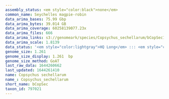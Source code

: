 ```yaml
---
assembly_status: <em style="color:black">none</em>
common_name: Seychelles magpie-robin
data_arima_bases: 75.99 Gbp
data_arima_bytes: 39.014 GB
data_arima_coverage: 60258139077.23x
data_arima_files: 666
data_arima_links: s3://genomeark/species/Copsychus_sechellarum/bCopSec1/genomic_data/arima/<br>
data_arima_scale: 1.8139
data_status: '<em style="color:lightgray">HQ Long</em> ::: <em style="color:lightgray">Long</em> ::: <em style="color:forestgreen">Short</em> ::: <em style="color:lightgray">Phasing</em> ::: <em style="color:forestgreen">Scaffolding</em>'
genome_size: 1.261
genome_size_display: 1.261  bp
genome_size_method: GoAT
last_raw_data: 1644260662
last_updated: 1644261410
name: Copsychus sechellarum
name_: Copsychus_sechellarum
short_name: bCopSec
taxon_id: 797021
---
```

